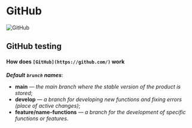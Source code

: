 # GitHub

![GitHub](https://visualmodo.com/wp-content/uploads/2018/04/Using-GitHub-To-Improve-Workflow-3.jpg)

## GitHub testing

#### How does `[GitHub](https://github.com/)` work

***<strong>Default</strong>*** ***`brunch`*** ***names***:
<br>
- **main** — *the main branch where the stable version of the product is stored*;
- **develop** — *a branch for developing new functions and fixing errors (place of active changes)*;
- **feature/name-functions** — *a branch for the development of specific functions or features*.

